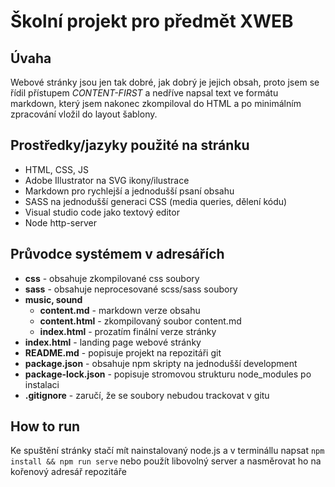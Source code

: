 # Školní projekt pro předmět XWEB

## Úvaha

Webové stránky jsou jen tak dobré, jak dobrý je jejich obsah, proto jsem se řídil přístupem _CONTENT-FIRST_ a nedříve napsal text ve formátu markdown,
který jsem nakonec zkompiloval do HTML a po minimálním zpracování vložil do layout šablony.

## Prostředky/jazyky použité na stránku

-   HTML, CSS, JS
-   Adobe Illustrator na SVG ikony/ilustrace
-   Markdown pro rychlejší a jednodušší psaní obsahu
-   SASS na jednodušší generaci CSS (media queries, dělení kódu)
-   Visual studio code jako textový editor
-   Node http-server

## Průvodce systémem v adresářích

-   **css** - obsahuje zkompilované css soubory
-   **sass** - obsahuje neprocesované scss/sass soubory
-   **music, sound**
    -   **content.md** - markdown verze obsahu
    -   **content.html** - zkompilovaný soubor content.md
    -   **index.html** - prozatím finální verze stránky
-   **index.html** - landing page webové stránky
-   **README.md** - popisuje projekt na repozitáři git
-   **package.json** - obsahuje npm skripty na jednodušší development
-   **package-lock.json** - popisuje stromovou strukturu node_modules po instalaci
-   **.gitignore** - zaručí, že se soubory nebudou trackovat v gitu

## How to run

Ke spuštění stránky stačí mít nainstalovaný node.js a v terminállu napsat `npm install && npm run serve`
nebo použít libovolný server a nasměrovat ho na kořenový adresář repozitáře
